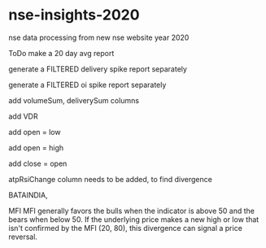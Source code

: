 # nse-insights-2020
nse data processing from new nse website year 2020

ToDo
make a 20 day avg report

generate a FILTERED delivery spike report separately

generate a FILTERED oi spike report separately

add volumeSum, deliverySum columns

add VDR

add open = low

add open = high

add close = open


atpRsiChange column needs to be added, to find divergence

BATAINDIA, 

MFI
MFI generally favors the bulls when the indicator is above 50 and the bears when below 50.
If the underlying price makes a new high or low that isn't confirmed by the MFI (20, 80), this divergence can signal a price reversal.
